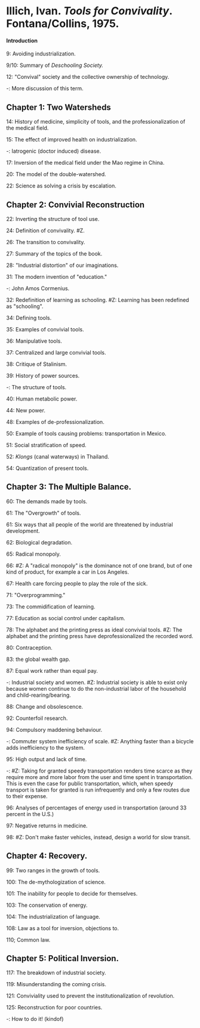 # Illich, Ivan. _Tools for Convivality_. Fontana/Collins, 1975.  

#### Introduction  

9: Avoiding industrialization.

9/10: Summary of _Deschooling Society._

12: "Convival" society and the collective ownership of technology.

-: More discussion of this term.

## Chapter 1: Two Watersheds    

14: History of medicine, simplicity of tools, and the professionalization of the medical field.

15: The effect of improved health on industrialization.

-: Iatrogenic (doctor induced) disease.

17: Inversion of the medical field under the Mao regime in China.

20: The model of the double-watershed.

22: Science as solving a crisis by escalation.

## Chapter 2: Convivial Reconstruction

22: Inverting the structure of tool use.

24: Definition of convivality. #Z.

26: The transition to convivality.

27: Summary of the topics of the book.

28: "Industrial distortion" of our imaginations.

31: The modern invention of "education."

-: John Amos Cormenius.

32: Redefinition of learning as schooling. #Z: Learning has been redefined as "schooling".

34: Defining tools.

35: Examples of convivial tools.

36: Manipulative tools.

37: Centralized and large convivial tools.

38: Critique of Stalinism.

39: History of power sources.

-: The structure of tools.

40: Human metabolic power.  

44: New power.  

48: Examples of de-professionalization.  

50: Example of tools causing problems: transportation in Mexico.   

51: Social stratification of speed.  

52: _Klongs_ (canal waterways) in Thailand.  

54: Quantization of present tools.  

## Chapter 3: The Multiple Balance.  

60: The demands made by tools.  

61: The "Overgrowth" of tools.  

61: Six ways that all people of the world are threatened by industrial development.  

62: Biological degradation.  

65: Radical monopoly.  

66: #Z: A "radical monopoly" is the dominance not of one brand, but of one kind of product, for example a car in Los Angeles.  

67: Health care forcing people to play the role of the sick.  

71: "Overprogramming."  

73: The commidification of learning. 

77: Education as social control under capitalism. 

78: The alphabet and the printing press as ideal convivial tools. #Z: The alphabet and the printing press have deprofessionalized the recorded word.    

80: Contraception.  

83: the global wealth gap.  

87: Equal work rather than equal pay.  

-: Industrial society and women. #Z: Industrial society is able to exist only because women continue to do the non-industrial labor of the household and child-rearing/bearing.  

88: Change and obsolescence.  

92: Counterfoil research.  

94: Compulsory maddening behaviour.  

-: Commuter system inefficiency of scale. #Z: Anything faster than a bicycle adds inefficiency to the system.   

95: High output and lack of time.  

-: #Z: Taking for granted speedy transportation renders time scarce as they require more and more labor from the user and time spent in transportation. This is even the case for public transportation, which, when speedy transport is taken for granted is run infrequently and only a few routes due to their expense.   

96: Analyses of percentages of energy used in transportation (around 33 percent in the U.S.)

97: Negative returns in medicine.  

98: #Z: Don't make faster vehicles, instead, design a world for slow transit.  

## Chapter 4: Recovery.  

99: Two ranges in the growth of tools.   

100: The de-mythologization of science.  

101: The inability for people to decide for themselves.  

103: The conservation of energy.  

104: The industrialization of language.  

108: Law as a tool for inversion, objections to.  

110; Common law.  

## Chapter 5: Political Inversion.

117: The breakdown of industrial society.  

119: Misunderstanding the coming crisis.  

121: Conviviality used to prevent the institutionalization of revolution.  

125: Reconstruction for poor countries.  

-: How to do it! (kindof)   

